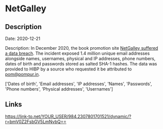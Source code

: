 # NetGalley

## Description

Date: 2020-12-21

Description:
In December 2020, the book promotion site <a href="https://www.bleepingcomputer.com/news/security/netgalley-discloses-data-breach-after-website-was-hacked/" target="_blank" rel="noopener">NetGalley suffered a data breach</a>. The incident exposed 1.4 million unique email addresses alongside names, usernames, physical and IP addresses, phone numbers, dates of birth and passwords stored as salted SHA-1 hashes. The data was provided to HIBP by a source who requested it be attributed to pom@pompur.in.


['Dates of birth', 'Email addresses', 'IP addresses', 'Names', 'Passwords', 'Phone numbers', 'Physical addresses', 'Usernames']

## Links

https://link-to.net/YOUR_USER/984.2307801701521/dynamic/?r=bmV0Z2FsbGV5LmNvbQ==